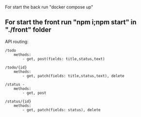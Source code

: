 For start the back run "docker compose up"

For start the front run "npm i;npm start" in "./front" folder
---
API routing:

    /todo
        methods:
            - get, post(fields: title,status,text)

    /todo/{id} 
        methods:
            - get, patch(fields: title,status,text), delete

    /status - 
        methods:
            - get, post
            
    /status/{id}
        methods:
            - get, patch(fields: status), delete
